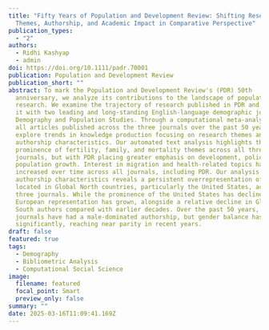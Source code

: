 ```yaml
---
title: "Fifty Years of Population and Development Review: Shifting Research
  Themes, Authorship, and Academic Impact in Comparative Perspective"
publication_types:
  - "2"
authors:
  - Ridhi Kashyap
  - admin
doi: https://doi.org/10.1111/padr.70001
publication: Population and Development Review
publication_short: ""
abstract: To mark the Population and Development Review's (PDR) 50th
  anniversary, we analyze its contributions to the landscape of population
  research. We examine the trajectory of research published in PDR and compare
  it with two leading and long-standing English-language demographic journals,
  Demography and Population Studies. Through a computational meta-analysis of
  all articles published across the three journals over the past 50 years, we
  explore trends in knowledge production focusing on research themes and
  authorship characteristics. Our automated text analysis highlights the
  prominence of fertility, family, and mortality themes across all three
  journals, but with PDR placing greater emphasis on development, policy, and
  population growth. Interest in migration and health-related topics has also
  increased over time across all journals, including PDR. Our analysis of
  authorship characteristics reveals a persistent overrepresentation of scholars
  located in Global North countries, particularly the United States, across all
  three journals. While the prominence of the United States has declined in PDR,
  European representation has grown, alongside a relative decline in Global
  South authors compared with earlier decades. Over the past 50 years, all three
  journals have had a male-dominated authorship, but gender balance has improved
  significantly, reaching near parity in recent years.
draft: false
featured: true
tags:
  - Demography
  - Bibliometric Analysis
  - Computational Social Science
image:
  filename: featured
  focal_point: Smart
  preview_only: false
summary: ""
date: 2025-03-16T11:09:41.169Z
---
```


